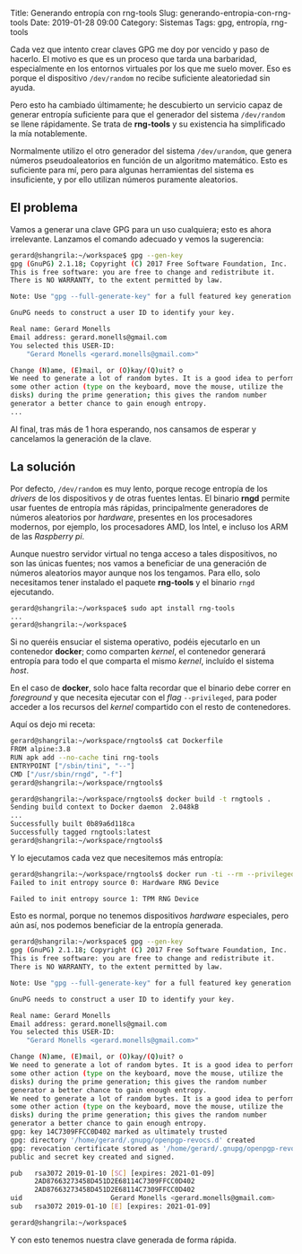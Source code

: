 Title: Generando entropía con rng-tools
Slug: generando-entropia-con-rng-tools
Date: 2019-01-28 09:00
Category: Sistemas
Tags: gpg, entropía, rng-tools



Cada vez que intento crear claves GPG me doy por vencido y paso de hacerlo. El motivo es que es un proceso que tarda una barbaridad, especialmente en los entornos virtuales por los que me suelo mover. Eso es porque el dispositivo `/dev/random` no recibe suficiente aleatoriedad sin ayuda.

Pero esto ha cambiado últimamente; he descubierto un servicio capaz de generar entropía suficiente para que el generador del sistema `/dev/random` se llene rápidamente. Se trata de **rng-tools** y su existencia ha simplificado la mía notablemente.

Normalmente utilizo el otro generador del sistema `/dev/urandom`, que genera números pseudoaleatorios en función de un algoritmo matemático. Esto es suficiente para mí, pero para algunas herramientas del sistema es insuficiente, y por ello utilizan números puramente aleatorios.

## El problema

Vamos a generar una clave GPG para un uso cualquiera; esto es ahora irrelevante. Lanzamos el comando adecuado y vemos la sugerencia:

```bash
gerard@shangrila:~/workspace$ gpg --gen-key
gpg (GnuPG) 2.1.18; Copyright (C) 2017 Free Software Foundation, Inc.
This is free software: you are free to change and redistribute it.
There is NO WARRANTY, to the extent permitted by law.

Note: Use "gpg --full-generate-key" for a full featured key generation dialog.

GnuPG needs to construct a user ID to identify your key.

Real name: Gerard Monells
Email address: gerard.monells@gmail.com
You selected this USER-ID:
    "Gerard Monells <gerard.monells@gmail.com>"

Change (N)ame, (E)mail, or (O)kay/(Q)uit? o
We need to generate a lot of random bytes. It is a good idea to perform
some other action (type on the keyboard, move the mouse, utilize the
disks) during the prime generation; this gives the random number
generator a better chance to gain enough entropy.
...
```

Al final, tras más de 1 hora esperando, nos cansamos de esperar y cancelamos la generación de la clave.

## La solución

Por defecto, `/dev/random` es muy lento, porque recoge entropía de los *drivers* de los dispositivos y de otras fuentes lentas. El binario **rngd** permite usar fuentes de entropía más rápidas, principalmente generadores de números aleatorios por *hardware*, presentes en los procesadores modernos, por ejemplo, los procesadores AMD, los Intel, e incluso los ARM de las *Raspberry pi*.

Aunque nuestro servidor virtual no tenga acceso a tales dispositivos, no son las únicas fuentes; nos vamos a beneficiar de una generación de números aleatorios mayor aunque nos los tengamos. Para ello, solo necesitamos tener instalado el paquete **rng-tools** y el binario `rngd` ejecutando.

```bash
gerard@shangrila:~/workspace$ sudo apt install rng-tools
...
gerard@shangrila:~/workspace$
```

Si no queréis ensuciar el sistema operativo, podéis ejecutarlo en un contenedor **docker**; como comparten *kernel*, el contenedor generará entropía para todo el que comparta el mismo *kernel*, incluído el sistema *host*.

En el caso de **docker**, solo hace falta recordar que el binario debe correr en *foreground* y que necesita ejecutar con el *flag* `--privileged`, para poder acceder a los recursos del *kernel* compartido con el resto de contenedores.

Aquí os dejo mi receta:

```bash
gerard@shangrila:~/workspace/rngtools$ cat Dockerfile
FROM alpine:3.8
RUN apk add --no-cache tini rng-tools
ENTRYPOINT ["/sbin/tini", "--"]
CMD ["/usr/sbin/rngd", "-f"]
gerard@shangrila:~/workspace/rngtools$
```

```bash
gerard@shangrila:~/workspace/rngtools$ docker build -t rngtools .
Sending build context to Docker daemon  2.048kB
...
Successfully built 0b89a6d118ca
Successfully tagged rngtools:latest
gerard@shangrila:~/workspace/rngtools$
```

Y lo ejecutamos cada vez que necesitemos más entropía:

```bash
gerard@shangrila:~/workspace/rngtools$ docker run -ti --rm --privileged rngtools
Failed to init entropy source 0: Hardware RNG Device

Failed to init entropy source 1: TPM RNG Device
```

Esto es normal, porque no tenemos dispositivos *hardware* especiales, pero aún así, nos podemos beneficiar de la entropía generada.

```bash
gerard@shangrila:~/workspace$ gpg --gen-key
gpg (GnuPG) 2.1.18; Copyright (C) 2017 Free Software Foundation, Inc.
This is free software: you are free to change and redistribute it.
There is NO WARRANTY, to the extent permitted by law.

Note: Use "gpg --full-generate-key" for a full featured key generation dialog.

GnuPG needs to construct a user ID to identify your key.

Real name: Gerard Monells
Email address: gerard.monells@gmail.com
You selected this USER-ID:
    "Gerard Monells <gerard.monells@gmail.com>"

Change (N)ame, (E)mail, or (O)kay/(Q)uit? o
We need to generate a lot of random bytes. It is a good idea to perform
some other action (type on the keyboard, move the mouse, utilize the
disks) during the prime generation; this gives the random number
generator a better chance to gain enough entropy.
We need to generate a lot of random bytes. It is a good idea to perform
some other action (type on the keyboard, move the mouse, utilize the
disks) during the prime generation; this gives the random number
generator a better chance to gain enough entropy.
gpg: key 14C7309FFCC0D402 marked as ultimately trusted
gpg: directory '/home/gerard/.gnupg/openpgp-revocs.d' created
gpg: revocation certificate stored as '/home/gerard/.gnupg/openpgp-revocs.d/2AD87663273458D451D2E68114C7309FFCC0D402.rev'
public and secret key created and signed.

pub   rsa3072 2019-01-10 [SC] [expires: 2021-01-09]
      2AD87663273458D451D2E68114C7309FFCC0D402
      2AD87663273458D451D2E68114C7309FFCC0D402
uid                      Gerard Monells <gerard.monells@gmail.com>
sub   rsa3072 2019-01-10 [E] [expires: 2021-01-09]

gerard@shangrila:~/workspace$
```

Y con esto tenemos nuestra clave generada de forma rápida.
